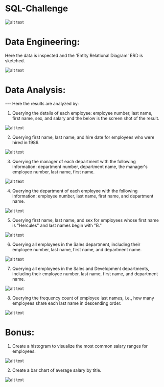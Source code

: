 # SQL-Challenge

![alt text](sql.png)

# Data Engineering:

Here the data is inspected and the 'Entity Relational Diagram' ERD is sketched.

![alt text](QuickDBD-employees_schema.png)

# Data Analysis: 

--- Here the results are analyzed by:

1. Querying the details of each employee: employee number, last name, first name, sex, and salary and the below is the screen shot of the result.

![alt text](query_results\query1_result.PNG)

2. Querying first name, last name, and hire date for employees who were hired in 1986.

![alt text](query_results\query2_result.PNG)

3. Querying the manager of each department with the following information: department number, department name, the manager's employee number, last name, first name. 

![alt text](query_results\query3_result.PNG)

4. Querying the department of each employee with the following information: employee number, last name, first name, and department name. 

![alt text](query_results\query4_result.PNG)

5. Querying first name, last name, and sex for employees whose first name is "Hercules" and last names begin with "B." 

![alt text](query_results\query6_result.PNG)

6. Querying all employees in the Sales department, including their employee number, last name, first name, and department name.

![alt text](query_results\query7_result.PNG)

7. Querying all employees in the Sales and Development departments, including their employee number, last name, first name, and department name. 

![alt text](query_results\query8_result.PNG)

8. Querying the frequency count of employee last names, i.e., how many employees share each last name in descending order.

![alt text](query8_result.PNG)

# Bonus:

 1. Create a histogram to visualize the most common salary ranges for employees.

 ![alt text](salaries_histogram.png)

2. Create a bar chart of average salary by title.

![alt text](avg_salaries_bar_chart.png)


